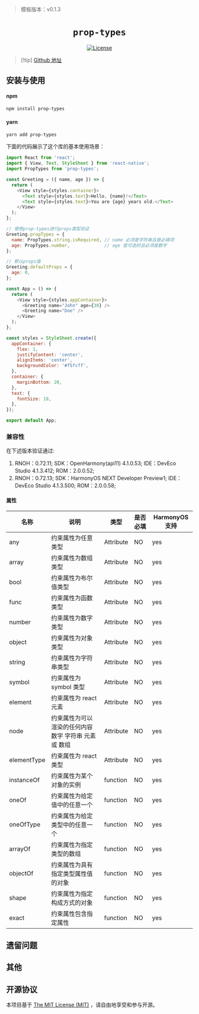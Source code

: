 <!-- {% raw %} -->
> 模板版本：v0.1.3

<p align="center">
  <h1 align="center"> <code>prop-types</code> </h1>
</p>
<p align="center">
    <a href="https://github.com/facebook/prop-types/blob/v15.8.1/LICENSE">
        <img src="https://img.shields.io/badge/license-MIT-green.svg" alt="License" />
    </a>
</p>

> [!tip] [Github 地址](https://github.com/facebook/prop-types/tree/v15.8.1)

## 安装与使用

<!-- tabs:start -->

#### **npm**

```bash
npm install prop-types
```

#### **yarn**

```bash
yarn add prop-types
```

<!-- tabs:end -->

下面的代码展示了这个库的基本使用场景：

```js
import React from 'react';
import { View, Text, StyleSheet } from 'react-native';
import PropTypes from 'prop-types';

const Greeting = ({ name, age }) => {
  return (
    <View style={styles.container}>
      <Text style={styles.text}>Hello, {name}!</Text>
      <Text style={styles.text}>You are {age} years old.</Text>
    </View>
  );
};

// 使用prop-types进行props类型验证
Greeting.propTypes = {
  name: PropTypes.string.isRequired, // name 必须是字符串且是必填项
  age: PropTypes.number,             // age 是可选的且必须是数字
};

// 默认props值
Greeting.defaultProps = {
  age: 0,
};

const App = () => {
  return (
    <View style={styles.appContainer}>
      <Greeting name="John" age={30} />
      <Greeting name="Doe" />
    </View>
  );
};

const styles = StyleSheet.create({
  appContainer: {
    flex: 1,
    justifyContent: 'center',
    alignItems: 'center',
    backgroundColor: '#f5fcff',
  },
  container: {
    marginBottom: 20,
  },
  text: {
    fontSize: 18,
  },
});

export default App;
```

### 兼容性

在下述版本验证通过:

1. RNOH：0.72.11; SDK：OpenHarmony(api11) 4.1.0.53; IDE：DevEco Studio 4.1.3.412; ROM：2.0.0.52;
2. RNOH：0.72.13; SDK：HarmonyOS NEXT Developer Preview1; IDE：DevEco Studio 4.1.3.500; ROM：2.0.0.58;

#### 属性

| 名称        | 说明                                                 | 类型      | 是否必填 |  HarmonyOS 支持 |
| ----------- | ---------------------------------------------------- | --------- | -------- | -------- |
| any         | 约束属性为任意类型                                   | Attribute | NO       | yes      |
| array       | 约束属性为数组类型                                   | Attribute | NO       | yes      |
| bool        | 约束属性为布尔值类型                                 | Attribute | NO       | yes      |
| func        | 约束属性为函数类型                                   | Attribute | NO       | yes      |
| number      | 约束属性为数字类型                                   | Attribute | NO       | yes      |
| object      | 约束属性为对象类型                                   | Attribute | NO       | yes      |
| string      | 约束属性为字符串类型                                 | Attribute | NO       | yes      |
| symbol      | 约束属性为 symbol 类型                               | Attribute | NO       | yes      |
| element     | 约束属性为 react 元素                                | Attribute | NO       | yes      |
| node        | 约束属性为可以渲染的任何内容数字 字符串 元素 或 数组 | Attribute | NO       | yes      |
| elementType | 约束属性为 react 类型                                | Attribute | NO       | yes      |
| instanceOf  | 约束属性为某个对象的实例                             | function  | NO       | yes      |
| oneOf       | 约束属性为给定值中的任意一个                         | function  | NO       | yes      |
| oneOfType   | 约束属性为给定类型中的任意一个                       | function  | NO       | yes      |
| arrayOf     | 约束属性为指定类型的数组                             | function  | NO       | yes      |
| objectOf    | 约束属性为具有指定类型属性值的对象                   | function  | NO       | yes      |
| shape       | 约束属性为指定构成方式的对象                         | function  | NO       | yes      |
| exact       | 约束属性包含指定属性                                 | function  | NO       | yes      |

## 遗留问题

## 其他

## 开源协议

本项目基于 [The MIT License (MIT)](https://github.com/facebook/prop-types/blob/v15.8.1/LICENSE) ，请自由地享受和参与开源。

<!-- {% endraw %} -->